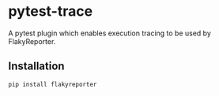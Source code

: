 # pytest-trace
A pytest plugin which enables execution tracing to be used by FlakyReporter.

## Installation
```pip install flakyreporter```